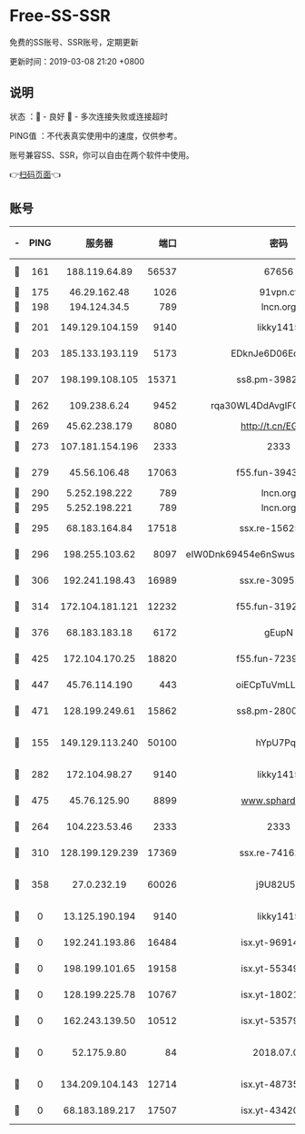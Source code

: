 # Free-SS-SSR

免费的SS账号、SSR账号，定期更新

更新时间：2019-03-08 21:20 +0800

## 说明

状态     ：🙂 - 良好 🙁 - 多次连接失败或连接超时

PING值   ：不代表真实使用中的速度，仅供参考。

账号兼容SS、SSR，你可以自由在两个软件中使用。

👉[扫码页面](https://liesauer.github.io/Free-SS-SSR/)👈

## 账号

|-|PING|服务器|端口|密码|加密方式|区域|
|:----:|:----:|:-----:|-----:|:----:|:----:|:----:|
|🙂|161|188.119.64.89|56537|67656|aes-256-cfb|RU|
|🙂|175|46.29.162.48|1026|91vpn.cf|rc4-md5|RU|
|🙂|198|194.124.34.5|789|lncn.org|rc4|JP|
|🙂|201|149.129.104.159|9140|likky1415|aes-256-cfb|CN|
|🙂|203|185.133.193.119|5173|EDknJe6D06EoWDaw|aes-256-cfb|US|
|🙂|207|198.199.108.105|15371|ss8.pm-39823085|aes-256-cfb|US|
|🙂|262|109.238.6.24|9452|rqa30WL4DdAvgIFG6Fs3znzTa|aes-256-cfb|FR|
|🙂|269|45.62.238.179|8080|http://t.cn/EGJIyrl|rc4-md5|CA|
|🙂|273|107.181.154.196|2333|2333|aes-256-cfb|US|
|🙂|279|45.56.106.48|17063|f55.fun-39436500|aes-256-cfb|US|
|🙂|290|5.252.198.222|789|lncn.org|rc4|JP|
|🙂|295|5.252.198.221|789|lncn.org|rc4|JP|
|🙂|295|68.183.164.84|17518|ssx.re-15625176|aes-256-cfb|US|
|🙂|296|198.255.103.62|8097|eIW0Dnk69454e6nSwuspv9DmS201tQ0D|aes-256-cfb|US|
|🙂|306|192.241.198.43|16989|ssx.re-30951670|aes-256-cfb|US|
|🙂|314|172.104.181.121|12232|f55.fun-31925719|aes-256-cfb|SG|
|🙂|376|68.183.183.18|6172|gEupN|aes-256-cfb|SG|
|🙂|425|172.104.170.25|18820|f55.fun-72397693|aes-256-cfb|SG|
|🙂|447|45.76.114.190|443|oiECpTuVmLLxk4Ts|aes-256-cfb|AU|
|🙂|471|128.199.249.61|15862|ss8.pm-28005888|aes-256-cfb|SG|
|🙂|155|149.129.113.240|50100|hYpU7PqP|chacha20-ietf-poly1305|CN|
|🙂|282|172.104.98.27|9140|likky1415|aes-256-cfb|JP|
|🙂|475|45.76.125.90|8899|www.sphard.com|aes-256-cfb|AU|
|🙁|264|104.223.53.46|2333|2333|aes-256-cfb|US|
|🙁|310|128.199.129.239|17369|ssx.re-74162614|aes-256-cfb|SG|
|🙁|358|27.0.232.19|60026|j9U82U53|xchacha20-ietf-poly1305|HK|
|🙁|0|13.125.190.194|9140|likky1415|aes-256-cfb|KR|
|🙁|0|192.241.193.86|16484|isx.yt-96914797|aes-256-cfb|US|
|🙁|0|198.199.101.65|19158|isx.yt-55349354|aes-256-cfb|US|
|🙁|0|128.199.225.78|10767|isx.yt-18021882|aes-256-cfb|SG|
|🙁|0|162.243.139.50|10512|isx.yt-53579269|aes-256-cfb|US|
|🙁|0|52.175.9.80|84|2018.07.07|chacha20-ietf-poly1305|HK|
|🙁|0|134.209.104.143|12714|isx.yt-48735563|aes-256-cfb|SG|
|🙁|0|68.183.189.217|17507|isx.yt-43420762|aes-256-cfb|SG|
